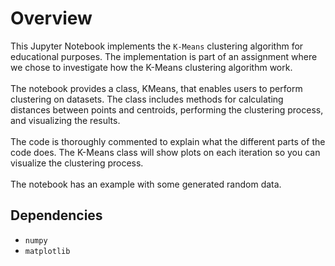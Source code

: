 # Overview
This Jupyter Notebook implements the `K-Means` clustering algorithm for educational purposes.
The implementation is part of an assignment where we chose to investigate how the K-Means clustering algorithm work.
<br>
<br>
The notebook provides a class, KMeans, that enables users to perform clustering on datasets.
The class includes methods for calculating distances between points and centroids, 
performing the clustering process, and visualizing the results.
<br>
<br>
The code is thoroughly commented to explain what the different parts of the code does.
The K-Means class will show plots on each iteration so you can visualize the clustering process.
<br>
<br>
The notebook has an example with some generated random data.

## Dependencies
- `numpy`
- `matplotlib`




